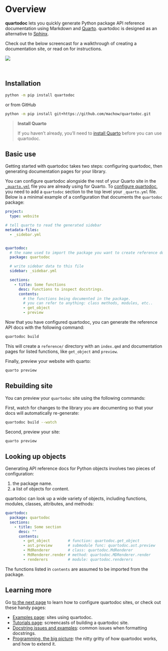 # Overview

**quartodoc** lets you quickly generate Python package API reference
documentation using Markdown and [Quarto](https://quarto.org). quartodoc
is designed as an alternative to
[Sphinx](https://www.sphinx-doc.org/en/master/).

Check out the below screencast for a walkthrough of creating a
documentation site, or read on for instructions.

<div width="50%">

<div>

[![](https://cdn.loom.com/sessions/thumbnails/fb4eb736848e470b8409ba46b514e2ed-00001.gif)](https://www.loom.com/share/fb4eb736848e470b8409ba46b514e2ed)

</div>

</div>

<br>

## Installation

``` bash
python -m pip install quartodoc
```

or from GitHub

``` bash
python -m pip install git+https://github.com/machow/quartodoc.git
```

<div>

> **Install Quarto**
>
> If you haven’t already, you’ll need to [install
> Quarto](https://quarto.org/docs/get-started/) before you can use
> quartodoc.

</div>

## Basic use

Getting started with quartodoc takes two steps: configuring quartodoc,
then generating documentation pages for your library.

You can configure quartodoc alongside the rest of your Quarto site in
the
[`_quarto.yml`](https://quarto.org/docs/projects/quarto-projects.html)
file you are already using for Quarto. To [configure
quartodoc](basic-docs.qmd#site-configuration), you need to add a
`quartodoc` section to the top level your `_quarto.yml` file. Below is a
minimal example of a configuration that documents the `quartodoc`
package:

``` yaml
project:
  type: website

# tell quarto to read the generated sidebar
metadata-files:
  - _sidebar.yml


quartodoc:
  # the name used to import the package you want to create reference docs for
  package: quartodoc

  # write sidebar data to this file
  sidebar: _sidebar.yml

  sections:
    - title: Some functions
      desc: Functions to inspect docstrings.
      contents:
        # the functions being documented in the package.
        # you can refer to anything: class methods, modules, etc..
        - get_object
        - preview
```

Now that you have configured quartodoc, you can generate the reference
API docs with the following command:

``` bash
quartodoc build
```

This will create a `reference/` directory with an `index.qmd` and
documentation pages for listed functions, like `get_object` and
`preview`.

Finally, preview your website with quarto:

``` bash
quarto preview
```

## Rebuilding site

You can preview your `quartodoc` site using the following commands:

First, watch for changes to the library you are documenting so that your
docs will automatically re-generate:

``` bash
quartodoc build --watch
```

Second, preview your site:

``` bash
quarto preview
```

## Looking up objects

Generating API reference docs for Python objects involves two pieces of
configuration:

1.  the package name.
2.  a list of objects for content.

quartodoc can look up a wide variety of objects, including functions,
modules, classes, attributes, and methods:

``` yaml
quartodoc:
  package: quartodoc
  sections:
    - title: Some section
      desc: ""
      contents:
        - get_object        # function: quartodoc.get_object
        - ast.preview       # submodule func: quartodoc.ast.preview
        - MdRenderer        # class: quartodoc.MdRenderer
        - MdRenderer.render # method: quartodoc.MDRenderer.render
        - renderers         # module: quartodoc.renderers
```

The functions listed in `contents` are assumed to be imported from the
package.

## Learning more

Go [to the next
page](https://machow.github.io/quartodoc/get-started/basic-docs.html) to
learn how to configure quartodoc sites, or check out these handy pages:

- [Examples
  page](https://machow.github.io/quartodoc/examples/index.html): sites
  using quartodoc.
- [Tutorials
  page](https://machow.github.io/quartodoc/tutorials/index.html):
  screencasts of building a quartodoc site.
- [Docstring issues and
  examples](https://machow.github.io/quartodoc/get-started/docstring-examples.html):
  common issues when formatting docstrings.
- [Programming, the big
  picture](https://machow.github.io/quartodoc/get-started/dev-big-picture.html):
  the nitty gritty of how quartodoc works, and how to extend it.
